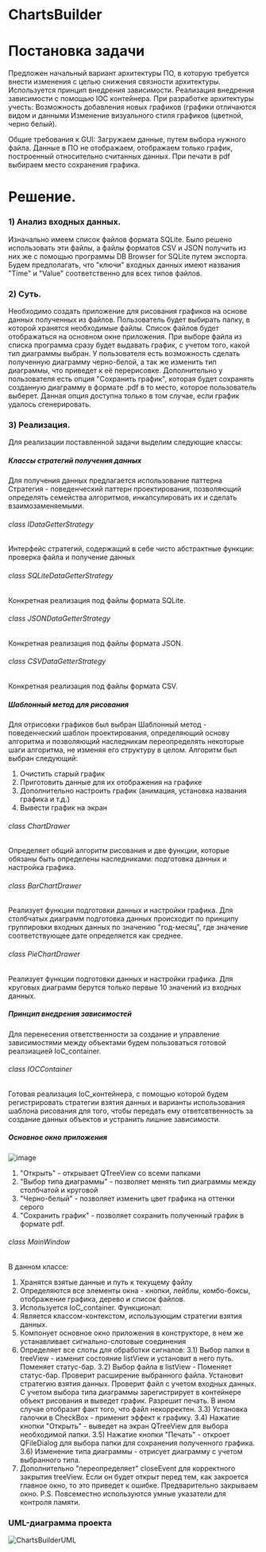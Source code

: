 # ChartsBuilder
# Постановка задачи

Предложен начальный вариант архитектуры ПО, в которую требуется внести изменения с целью снижения связности архитектуры. Используется принцип внедрения зависимости. Реализация внедрения зависимости с помощью IOC контейнера.
При разработке архитектуры учесть:
Возможность добавления новых графиков (графики отличаются видом и данными
Изменение визуального стиля графиков (цветной, черно белый).

Общие требования к GUI:
Загружаем данные, путем выбора нужного файла. Данные в ПО не отображаем, отображаем только график, построенный относительно считанных данных.
При печати в pdf выбираем место сохранения графика.


# Решение.
### 1) Анализ входных данных. 
  Изначально имеем список файлов формата SQLite. Было решено использовать эти файлы, а файлы форматов CSV и JSON получить из них же с помощью программы DB Browser for SQLite путем экспорта. Будем предполагать, что "ключи" входных данных имеют названия "Time" и "Value" соответственно для всех типов файлов.
  
### 2) Суть. 
  Необходимо создать приложение для рисования графиков на основе данных полученных из файлов. Пользователь будет выбирать папку, в которой хранятся необходимые файлы. Список файлов будет отображаться на основном окне приложения. При выборе файла из списка программа сразу будет выдавать график, с учетом того, какой тип диаграммы выбран. У пользователя есть возможность сделать полученную диаграмму черно-белой, а так же изменить тип диаграммы, что приведет к её перерисовке. Дополнительно у пользователя есть опция "Сохранить график", которая будет сохранять созданную диаграмму в формате .pdf в то место, которое пользователь выберет. Данная опция доступна только в том случае, если график удалось сгенерировать.
   
### 3) Реализация.
  Для реализации поставленной задачи выделим следующие классы:  
  ##### Классы стратегий получения данных
  Для получения данных предлагается использование паттерна Стратегия - поведенческий паттерн проектирования, позволяющий определять семейства алгоритмов, инкапсулировать их и сделать взаимозаменяемыми.
  ###### class IDataGetterStrategy
  Интерфейс стратегий, содержащий в себе чисто абстрактные функции: проверка файла и получение данных
  ###### class SQLiteDataGetterStrategy
  Конкретная реализация под файлы формата SQLite. 
  ###### class JSONDataGetterStrategy
  Конкретная реализация под файлы формата JSON.
  ###### class CSVDataGetterStrategy
  Конкретная реализация под файлы формата CSV.
  ##### Шаблонный метод для рисования
  Для отрисовки графиков был выбран Шаблонный метод - поведенческий шаблон проектирования, определяющий основу алгоритма и позволяющий наследникам переопределять некоторые шаги алгоритма, не изменяя его структуру в целом. 
  Алгоритм был выбран следующий:
  1) Очистить старый график
  2) Приготовить данные для их отображения на графике
  3) Дополнительно настроить график (анимация, установка названия графика и т.д.)
  4) Вывести график на экран
  ###### class ChartDrawer
  Определяет общий алгоритм рисования и две функции, которые обязаны быть определены наследниками: подготовка данных и настройка графика.
  ###### class BarChartDrawer
  Реализует функции подготовки данных и настройки графика.
  Для столбчатых диаграмм подготовка данных происходит по принципу группировки входных данных по значению "год-месяц", где значение соответствующее дате определяется как среднее.
  ###### class PieChartDrawer
  Реализует функции подготовки данных и настройки графика.
  Для круговых диаграмм берутся только первые 10 значений из входных данных.
  ##### Принцип внедрения зависимостей
  Для перенесения ответственности за создание и управление зависимостями между объектами будем пользоваться готовой реалзиацией IoC_container.
  ###### class IOCContainer
  Готовая реализация IoC_контейнера, с помощью которой будем регистрировать стратегии взятия данных и варианты использования шаблона рисования для того, чтобы передать ему ответсвтвенность за создание данных объектов и устранить лишние зависимости.
  ##### Основное окно приложения
  ![image](https://github.com/Romkagai/ChartsBuilder/assets/106104315/2ab41427-a7dd-43d4-b13f-f796c0c55d83)
  1) "Открыть" - открывает QTreeView со всеми папками
  2) "Выбор типа диаграммы" - позволяет менять тип диаграммы между столбчатой и круговой
  3) "Черно-белый" - позволяет изменить цвет графика на оттенки серого
  4) "Сохранить график" - позволяет сохранить полученный график в формате pdf.
  ###### class MainWindow
  В данном классе:
  1) Хранятся взятые данные и путь к текущему файлу
  2) Определяются все элементы окна - кнопки, лейблы, комбо-боксы, отображение графика, дерево и список файлов.
  3) Используется IoC_container.
  Функционал:
  1) Является классом-контекстом, использующим стратегии взятия данных.
  2) Компонует основное окно приложения в конструкторе, в нем же устанавливает сигнально-слотовые соединения
  3) Определяет все слоты для обработки сигналов:
     3.1) Выбор папки в treeView - изменит состояние listView и установит в него путь. Поменяет статус-бар.
     3.2) Выбор файла в listView - Поменяет статус-бар. Проверит расширение выбранного файла. Установит стратегию взятия данных. Проверит файл с учетом входных данных. С учетом выбора типа диаграммы зарегистрирует в контейнере объект рисования и выведет график. Разрешит печать. В ином случае отобразит факт того, что файл некорректен.
     3.3) Установка галочки в CheckBox - применит эффект к графику.
     3.4) Нажатие кнопки "Открыть" - выведет на экран QTreeView для выбора необходимой папки.
     3.5) Нажатие кнопки "Печать" - откроет QFileDialog для выбора папки для сохранения полученного графика.
     3.6) Изменение типа диаграммы - отрисует диаграмму с учетом выбранного типа.
  4) Дополнительно "переопределяет" closeEvent для корректного закрытия treeView. Если он будет открыт перед тем, как закроется главное окно, то это приведет к ошибке. Предварительно закрываем окно.
  P.S. Повсеместно используются умные указатели для контроля памяти.
     
  
  
### UML-диаграмма проекта
![ChartsBuilderUML](https://github.com/Romkagai/ChartsBuilder/assets/106104315/18bb74ed-8e10-4204-8ba1-f9ad6506d3a4)


    

